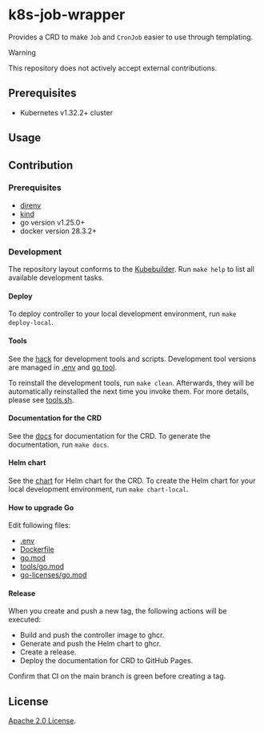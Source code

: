 # k8s-job-wrapper

Provides a CRD to make `Job` and `CronJob` easier to use through templating.

> [!WARNING]
> This repository does not actively accept external contributions.

## Prerequisites

- Kubernetes v1.32.2+ cluster

## Usage

## Contribution

### Prerequisites

- [direnv](https://github.com/direnv/direnv)
- [kind](https://github.com/kubernetes-sigs/kind)
- go version v1.25.0+
- docker version 28.3.2+

### Development

The repository layout conforms to the [Kubebuilder](https://github.com/kubernetes-sigs/kubebuilder).
Run `make help` to list all available development tasks.

#### Deploy

To deploy controller to your local development environment, run `make deploy-local`.

#### Tools

See the [hack](./hack) for development tools and scripts.
Development tool versions are managed in [.env](./.github/.env) and [go tool](./hack/tools).

To reinstall the development tools, run `make clean`.
Afterwards, they will be automatically reinstalled the next time you invoke them.
For more details, please see [tools.sh](./hack/tools.sh).

#### Documentation for the CRD

See the [docs](./hack/docs) for documentation for the CRD.
To generate the documentation, run `make docs`.

#### Helm chart

See the [chart](./hack/chart) for Helm chart for the CRD.
To create the Helm chart for your local development environment, run `make chart-local`.

#### How to upgrade Go

Edit following files:

- [.env](./.github/.env)
- [Dockerfile](./Dockerfile)
- [go.mod](./go.mod)
- [tools/go.mod](./hack/tools/go.mod)
- [go-licenses/go.mod](./hack/go-licenses/go.mod)

#### Release

When you create and push a new tag, the following actions will be executed:

- Build and push the controller image to ghcr.
- Generate and push the Helm chart to ghcr.
- Create a release.
- Deploy the documentation for CRD to GitHub Pages.

Confirm that CI on the main branch is green before creating a tag.

## License

[Apache 2.0 License](./LICENSE).
